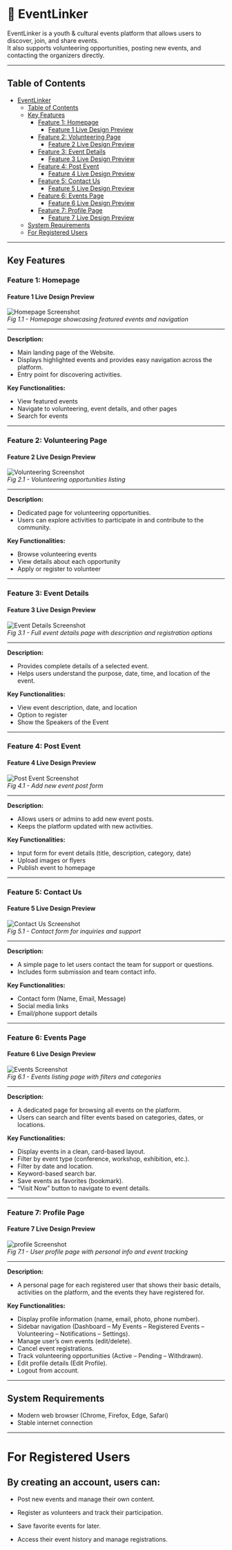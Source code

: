 # 📌 EventLinker

EventLinker is a youth & cultural events platform that allows users to discover, join, and share events.  
It also supports volunteering opportunities, posting new events, and contacting the organizers directly.

---

## Table of Contents

- [EventLinker](#eventlinker)
  - [Table of Contents](#table-of-contents)
  - [Key Features](#key-features)
    - [Feature 1: Homepage](#feature-1-homepage)
      - [Feature 1 Live Design Preview](#feature-1-live-design-preview)
    - [Feature 2: Volunteering Page](#feature-2-Volunteering-page)
      - [Feature 2 Live Design Preview](#feature-2-live-design-preview)
    - [Feature 3: Event Details](#feature-3-event-details)
      - [Feature 3 Live Design Preview](#feature-3-live-design-preview)
    - [Feature 4: Post Event](#feature-4-post-event)
      - [Feature 4 Live Design Preview](#feature-4-live-design-preview)
    - [Feature 5: Contact Us](#feature-5-contact-us)
      - [Feature 5 Live Design Preview](#feature-5-live-design-preview)
    - [Feature 6: Events Page](#feature-6-events-page)  
      - [Feature 6 Live Design Preview](#feature-6-live-design-preview)  
    - [Feature 7: Profile Page](#feature-7-profile-page)  
      - [Feature 7 Live Design Preview](#feature-7-live-design-preview)  
  - [System Requirements](#system-requirements)
  - [For Registered Users](#for-registered-users)

---

## Key Features

### Feature 1: Homepage

#### Feature 1 Live Design Preview
![Homepage Screenshot](./img/home.jpg)  
*Fig 1.1 - Homepage showcasing featured events and navigation*

---

**Description:**  
- Main landing page of the Website.  
- Displays highlighted events and provides easy navigation across the platform.  
- Entry point for discovering activities.

**Key Functionalities:**
- View featured events
- Navigate to volunteering, event details, and other pages
- Search for events

---

### Feature 2: Volunteering Page

#### Feature 2 Live Design Preview
![Volunteering Screenshot](./img/Volunteering.jpg)  
*Fig 2.1 - Volunteering opportunities listing*

---

**Description:**  
- Dedicated page for volunteering opportunities.  
- Users can explore activities to participate in and contribute to the community.

**Key Functionalities:**
- Browse volunteering events
- View details about each opportunity
- Apply or register to volunteer

---

### Feature 3: Event Details

#### Feature 3 Live Design Preview
![Event Details Screenshot](./img/eventdetails.png)  
*Fig 3.1 - Full event details page with description and registration options*

---

**Description:**  
- Provides complete details of a selected event.  
- Helps users understand the purpose, date, time, and location of the event.

**Key Functionalities:**
- View event description, date, and location
- Option to register
- Show the Speakers of the Event

---

### Feature 4: Post Event

#### Feature 4 Live Design Preview
![Post Event Screenshot](./img/post.png)  
*Fig 4.1 - Add new event post form*

---

**Description:**  
- Allows users or admins to add new event posts.  
- Keeps the platform updated with new activities.

**Key Functionalities:**
- Input form for event details (title, description, category, date)
- Upload images or flyers
- Publish event to homepage

---

### Feature 5: Contact Us

#### Feature 5 Live Design Preview
![Contact Us Screenshot](./img/contact.png)  
*Fig 5.1 - Contact form for inquiries and support*

---

**Description:**  
- A simple page to let users contact the team for support or questions.  
- Includes form submission and team contact info.

**Key Functionalities:**
- Contact form (Name, Email, Message)
- Social media links
- Email/phone support details

---
### Feature 6: Events Page

#### Feature 6 Live Design Preview
![Events Screenshot](./img/events.png)  
*Fig 6.1 - Events listing page with filters and categories*

---

**Description:**  
- A dedicated page for browsing all events on the platform.
- Users can search and filter events based on categories, dates, or locations.

**Key Functionalities:**
- Display events in a clean, card-based layout.
- Filter by event type (conference, workshop, exhibition, etc.).
- Filter by date and location.
- Keyword-based search bar.
- Save events as favorites (bookmark).
- “Visit Now” button to navigate to event details.

---
### Feature 7: Profile Page

#### Feature 7 Live Design Preview
![profile Screenshot](./img/profile.png)  
*Fig 7.1 - User profile page with personal info and event tracking*

---

**Description:**  
- A personal page for each registered user that shows their basic details, activities on the platform, and the events they have registered for.

**Key Functionalities:**
- Display profile information (name, email, photo, phone number).
- Sidebar navigation (Dashboard – My Events – Registered Events – Volunteering – Notifications – Settings).
- Manage user’s own events (edit/delete).
- Cancel event registrations.
- Track volunteering opportunities (Active – Pending – Withdrawn).
- Edit profile details (Edit Profile).
- Logout from account.

---

## System Requirements

- Modern web browser (Chrome, Firefox, Edge, Safari)
- Stable internet connection

---
# For Registered Users

## By creating an account, users can:

- Post new events and manage their own content.

- Register as volunteers and track their participation.

- Save favorite events for later.

- Access their event history and manage registrations.